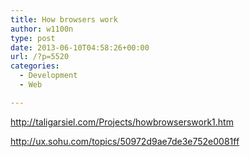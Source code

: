 ```yaml
---
title: How browsers work
author: w1100n
type: post
date: 2013-06-10T04:58:26+00:00
url: /?p=5520
categories:
  - Development
  - Web

---
```

<http://taligarsiel.com/Projects/howbrowserswork1.htm>

<http://ux.sohu.com/topics/50972d9ae7de3e752e0081ff>